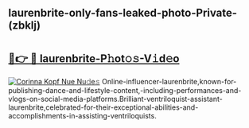 ## laurenbrite-only-fans​-leaked-photo​-Private-(zbklj)


# <h2><a href="https://mediaupload.pro?title=laurenbrite&ref=git">🔗👉 🔴 laurenbrite-P𝚑ot𝚘𝚜-V𝚒d𝚎o</a></h2>

[![Corinna Kopf Nue Nu𝚍e𝚜](https://i.imgur.com/0qMVB7G.gif)](https://mediaupload.pro?title=laurenbrite&ref=git)
Online-influencer-laurenbrite,known-for-publishing-dance-and-lifestyle-content,-including-performances-and-vlogs-on-social-media-platforms.Brilliant-ventriloquist-assistant-laurenbrite,celebrated-for-their-exceptional-abilities-and-accomplishments-in-assisting-ventriloquists.  